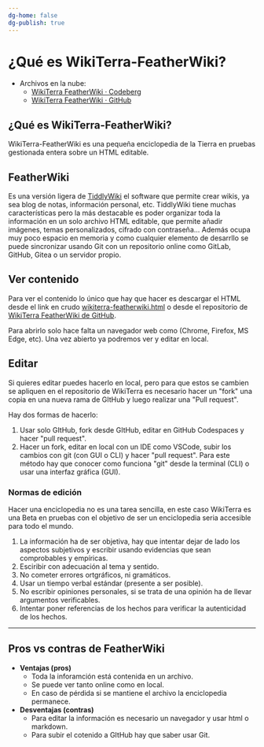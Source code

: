 ```yaml
---
dg-home: false
dg-publish: true
---
```


# ¿Qué es WikiTerra-FeatherWiki?

- Archivos en la nube:
	- [WikiTerra FeatherWiki · Codeberg](https://codeberg.org/curiosity432/wikiterra-featherwiki)
	 - [WikiTerra FeatherWiki · GitHub](https://github.com/Curiosity432/wikiterra-featherwiki)

## ¿Qué es WikiTerra-FeatherWiki?
WikiTerra-FeatherWiki es una pequeña enciclopedia de la Tierra en pruebas gestionada entera sobre un HTML editable.

## FeatherWiki
Es una versión ligera de [TiddlyWiki](https://tiddlywiki.com/) el software que permite crear wikis, ya sea blog de notas, información personal, etc. TiddlyWiki tiene muchas características pero la más destacable es poder organizar toda la información en un solo archivo HTML editable, que permite añadir imágenes, temas personalizados, cifrado con contraseña... Además ocupa muy poco espacio en memoria y como cualquier elemento de desarrllo se puede sincronizar usando Git con un repositorio online como GitLab, GitHub, Gitea o un servidor propio.

## Ver contenido
Para ver el contenido lo único que hay que hacer es descargar el HTML desde el link en crudo [wikiterra-featherwiki.html](https://raw.githubusercontent.com/Curiosity432/WikiTerra-TiddlyWiki/main/WikiTerra.html) o desde el repositorio de [WikiTerra FeatherWiki de GitHub](https://github.com/Curiosity432/wikiterra-featherwiki).

Para abrirlo solo hace falta un navegador web como (Chrome, Firefox, MS Edge, etc). Una vez abierto ya podremos ver y editar en local.

## Editar
Si quieres editar puedes hacerlo en local, pero para que estos se cambien se apliquen en el repositorio de WikiTerra es necesario hacer un "fork" una copia en una nueva rama de GItHub y luego realizar una "Pull request".

Hay dos formas de hacerlo:
1. Usar solo GItHub, fork desde GItHub, editar en GitHub Codespaces y hacer "pull request".
2. Hacer un fork, editar en local con un IDE como VSCode, subir los cambios con git (con GUI o CLI) y  hacer "pull request". Para este método hay que conocer como funciona "git" desde la terminal (CLI) o usar una interfaz gráfica (GUI).

### Normas de edición
Hacer una enciclopedia no es una tarea sencilla, en este caso WikiTerra es una Beta en pruebas con el objetivo de ser un enciclopedia seria accesible para todo el mundo.
1. La información ha de ser objetiva, hay que intentar dejar de lado los aspectos subjetivos y escribir usando evidencias que sean comprobables y empíricas.
2. Esciribir con adecuación al tema y sentido.
3. No cometer errores ortgráficos, ni gramáticos.
4. Usar un tiempo verbal estándar (presente a ser posible).
5. No escribir opiniones personales, si se trata de una opinión ha de llevar argumentos verificables.
6. Intentar poner referencias de los hechos para verificar la autenticidad de los hechos.

---

## Pros vs contras de FeatherWiki
- **Ventajas (pros)**
	- Toda la inforamción está contenida en un archivo.
	- Se puede ver tanto online como en local.
	- En caso de pérdida si se mantiene el archivo la enciclopedia permanece.
- **Desventajas (contras)**
	- Para editar la información es necesario un navegador y usar html o markdown.
	- Para subir el cotenido a GItHub hay que saber usar Git.